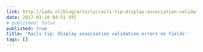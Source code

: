 ```yaml
---
link: http://iada.nl/blog/article/rails-tip-display-association-validation-errors-fields
date: 2017-03-10 04:51 UTC
# published: false
published: true
title: 'Rails tip: display association validation errors on fields'
tags: []
---
```



